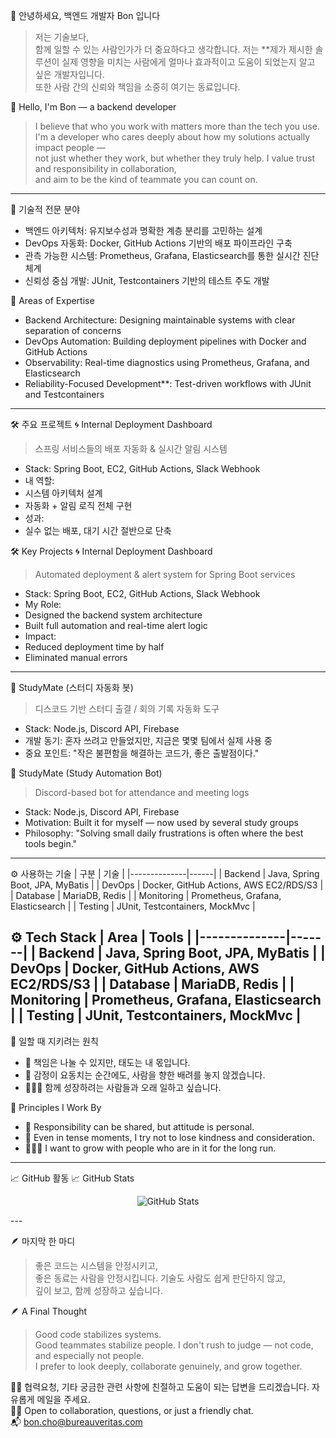 <!--
**zmffhqj714/zmffhqj714** is a ✨ _special_ ✨ repository because its `README.md` (this file) appears on your GitHub profile.

Here are some ideas to get you started:

- 🔭 I’m currently working on ...
- 🌱 I’m currently learning ...
- 👯 I’m looking to collaborate on ...
- 🤔 I’m looking for help with ...
- 💬 Ask me about ...
- 📫 How to reach me: ...
- 😄 Pronouns: ...
- ⚡ Fun fact: ...
-->

👋 안녕하세요, 백엔드 개발자 Bon 입니다
> 저는 기술보다,  
> 함께 일할 수 있는 사람인가가 더 중요하다고 생각합니다.
저는 **제가 제시한 솔루션이 실제 영향을 미치는 사람에게 얼마나 효과적이고 도움이 되었는지 알고 싶은 개발자입니다.  
또한 사람 간의 신뢰와 책임을 소중히 여기는 동료입니다.

👋 Hello, I'm Bon — a backend developer
> I believe that who you work with matters more than the tech you use.
I'm a developer who cares deeply about how my solutions actually impact people —  
not just whether they work, but whether they truly help.
I value trust and responsibility in collaboration,  
and aim to be the kind of teammate you can count on.


---
🔧 기술적 전문 분야
- 백엔드 아키텍처: 유지보수성과 명확한 계층 분리를 고민하는 설계  
- DevOps 자동화: Docker, GitHub Actions 기반의 배포 파이프라인 구축  
- 관측 가능한 시스템: Prometheus, Grafana, Elasticsearch를 통한 실시간 진단 체계  
- 신뢰성 중심 개발: JUnit, Testcontainers 기반의 테스트 주도 개발

🔧 Areas of Expertise
- Backend Architecture: Designing maintainable systems with clear separation of concerns  
- DevOps Automation: Building deployment pipelines with Docker and GitHub Actions  
- Observability: Real-time diagnostics using Prometheus, Grafana, and Elasticsearch  
- Reliability-Focused Development**: Test-driven workflows with JUnit and Testcontainers
---


🛠️ 주요 프로젝트
🌀 Internal Deployment Dashboard
> 스프링 서비스들의 배포 자동화 & 실시간 알림 시스템
- Stack: Spring Boot, EC2, GitHub Actions, Slack Webhook  
- 내 역할:
 - 시스템 아키텍처 설계
 - 자동화 + 알림 로직 전체 구현
- 성과:
 - 실수 없는 배포, 대기 시간 절반으로 단축

🛠️ Key Projects
🌀 Internal Deployment Dashboard  
> Automated deployment & alert system for Spring Boot services
- Stack: Spring Boot, EC2, GitHub Actions, Slack Webhook  
- My Role:
 - Designed the backend system architecture  
 - Built full automation and real-time alert logic  
- Impact:
 - Reduced deployment time by half  
 - Eliminated manual errors
---


🤖 StudyMate (스터디 자동화 봇)
> 디스코드 기반 스터디 출결 / 회의 기록 자동화 도구
- Stack: Node.js, Discord API, Firebase  
- 개발 동기: 혼자 쓰려고 만들었지만, 지금은 몇몇 팀에서 실제 사용 중  
- 중요 포인트: "작은 불편함을 해결하는 코드가, 좋은 출발점이다."

 🤖 StudyMate (Study Automation Bot)  
> Discord-based bot for attendance and meeting logs
- Stack: Node.js, Discord API, Firebase  
- Motivation: Built it for myself — now used by several study groups  
- Philosophy: "Solving small daily frustrations is often where the best tools begin."
---


 ⚙️ 사용하는 기술
| 구분         | 기술 |
|--------------|------|
| Backend  | Java, Spring Boot, JPA, MyBatis |
| DevOps  | Docker, GitHub Actions, AWS EC2/RDS/S3 |
| Database | MariaDB, Redis |
| Monitoring | Prometheus, Grafana, Elasticsearch |
| Testing  | JUnit, Testcontainers, MockMvc |

 ⚙️ Tech Stack
| Area         | Tools |
|--------------|-------|
| Backend  | Java, Spring Boot, JPA, MyBatis |
| DevOps   | Docker, GitHub Actions, AWS EC2/RDS/S3 |
| Database | MariaDB, Redis |
| Monitoring | Prometheus, Grafana, Elasticsearch |
| Testing  | JUnit, Testcontainers, MockMvc |
---


 🤝 일할 때 지키려는 원칙
- 🧭 책임은 나눌 수 있지만, 태도는 내 몫입니다. 
- 🧘 감정이 요동치는 순간에도, 사람을 향한 배려를 놓지 않겠습니다.  
- 🧑‍🤝‍🧑 함께 성장하려는 사람들과 오래 일하고 싶습니다.

 🤝 Principles I Work By
- 🧭 Responsibility can be shared, but attitude is personal.
- 🧘 Even in tense moments, I try not to lose kindness and consideration. 
- 🧑‍🤝‍🧑 I want to grow with people who are in it for the long run.
---


 📈 GitHub 활동 
 📈 GitHub Stats
<p align="center">
<img src="https://github-readme-stats.vercel.app/api?username=yourname&show_icons=true&theme=default" alt="GitHub Stats" />
</p>
---

 🪶 마지막 한 마디
> 좋은 코드는 시스템을 안정시키고,  
> 좋은 동료는 사람을 안정시킵니다.
기술도 사람도 쉽게 판단하지 않고,  
깊이 보고, 함께 성장하고 싶습니다.

 🪶 A Final Thought
> Good code stabilizes systems.  
> Good teammates stabilize people.
I don't rush to judge — not code, and especially not people.  
I prefer to look deeply, collaborate genuinely, and grow together.



 🙋‍♂️ 협력요청, 기타 궁금한 관련 사항에 친절하고 도움이 되는 답변을 드리겠습니다. 자유롭게 메일을 주세요.<br/>
 🙋‍♂️ Open to collaboration, questions, or just a friendly chat.  
   📬 bon.cho@bureauveritas.com





